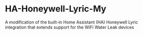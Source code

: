 # HA-Honeywell-Lyric-My
A modification of the built-in Home Assistant (HA) Honeywell Lyric integration that extends support for the WiFi Water Leak devices

